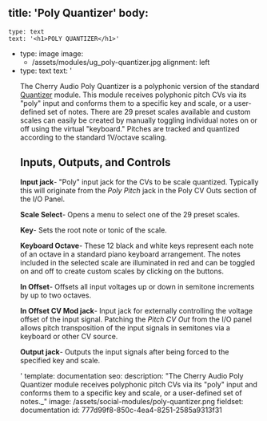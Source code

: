 title: 'Poly Quantizer'
body:
  -
    type: text
    text: '<h1>POLY QUANTIZER</h1>'
  -
    type: image
    image:
      - /assets/modules/ug_poly-quantizer.jpg
    alignment: left
  -
    type: text
    text: '<p>The Cherry Audio Poly Quantizer is a polyphonic version of the standard <a href="https://docs.cherryaudio.com/cherry-audio/modules/quantizer" target="_blank">Quantizer</a> module. This module receives polyphonic pitch CVs via its "poly" input and conforms them to a specific key and scale, or a user-defined set of notes. There are 29 preset scales available and custom scales can easily be created by manually toggling individual notes on or off using the virtual "keyboard." Pitches are tracked and quantized according to the standard 1V/octave scaling.</p><h2><strong>Inputs, Outputs, and Controls</strong></h2><p><strong>Input jack</strong>- "Poly" input jack for the CVs to be scale quantized. Typically this will originate from the <em>Poly Pitch</em> jack in the Poly CV Outs section of the I/O Panel.</p><p><strong>Scale Select</strong>- Opens a menu to select one of the 29 preset scales.<br></p><p><strong>Key</strong>- Sets the root note or tonic of the scale.<br></p><p><strong>Keyboard Octave</strong>- These 12 black and white keys represent each note of an octave in a standard piano keyboard arrangement. The notes included in the selected scale are illuminated in red and can be toggled on and off to create custom scales by clicking on the buttons.<br></p><p><strong>In Offset</strong>- Offsets all input voltages up or down in semitone increments by up to two octaves.<br></p><p><strong>In Offset CV Mod jack</strong>- Input jack for externally controlling the voltage offset of the input signal. Patching the&nbsp;<em>Pitch CV Out</em> from the I/O panel allows pitch transposition of the input signals in semitones via a keyboard or other CV source.<br></p><p><strong>Output jack</strong>- Outputs the input signals after being forced to the specified key and scale.<br></p>'
template: documentation
seo:
  description: "The Cherry Audio Poly Quantizer module receives polyphonic pitch CVs via its \"poly\" input and conforms them to a specific key and scale, or a user-defined set of notes.\_"
  image: /assets/social-modules/poly-quantizer.png
fieldset: documentation
id: 777d99f8-850c-4ea4-8251-2585a9313f31
